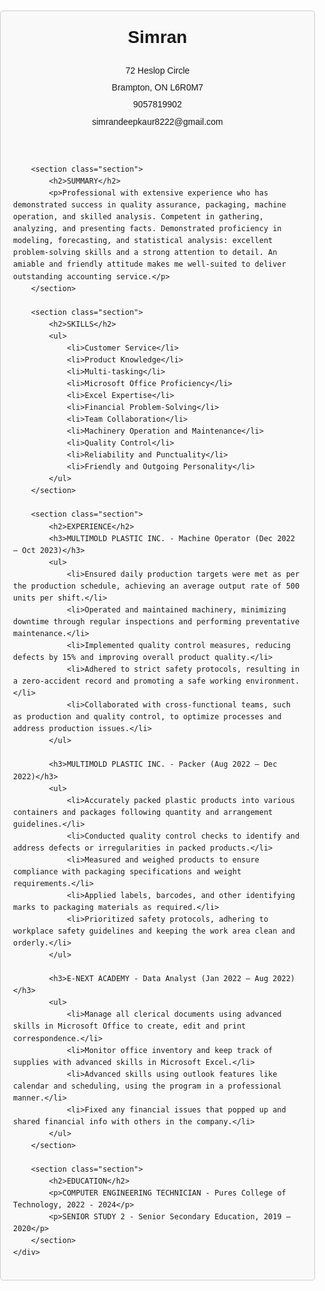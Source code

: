 <!DOCTYPE html>
<html lang="en">
<head>
    <meta charset="UTF-8">
    <meta name="viewport" content="width=device-width, initial-scale=1.0">
    <title>Simran's Resume</title>
    <style>
        body {
            font-family: Arial, sans-serif;
            line-height: 1.6;
            margin: 0;
            padding: 0;
        }
        .container {
            max-width: 800px;
            margin: 20px auto;
            padding: 20px;
            border: 1px solid #ccc;
            border-radius: 5px;
            background-color: #f9f9f9;
        }
        h1, h2, h3 {
            margin-top: 0;
        }
        .contact-info {
            margin-bottom: 20px;
        }
        .contact-info p {
            margin: 5px 0;
        }
        .section {
            margin-bottom: 20px;
        }
        .section h2 {
            border-bottom: 1px solid #ccc;
            padding-bottom: 5px;
        }
        .section p {
            margin: 5px 0;
        }
        ul {
            list-style-type: none;
            padding: 0;
        }
        ul li::before {
            content: "\2022";  /* Add bullet point */
            color: black; /* Change the color */
            display: inline-block;
            width: 1em;
            margin-left: -1em;
        }
    </style>
</head>
<body>
    <div class="container">
        <header>
            <h1>Simran</h1>
            <div class="contact-info">
                <p>72 Heslop Circle</p>
                <p>Brampton, ON L6R0M7</p>
                <p>9057819902</p>
                <p>simrandeepkaur8222@gmail.com</p>
            </div>
        </header>
        
        <section class="section">
            <h2>SUMMARY</h2>
            <p>Professional with extensive experience who has demonstrated success in quality assurance, packaging, machine operation, and skilled analysis. Competent in gathering, analyzing, and presenting facts. Demonstrated proficiency in modeling, forecasting, and statistical analysis: excellent problem-solving skills and a strong attention to detail. An amiable and friendly attitude makes me well-suited to deliver outstanding accounting service.</p>
        </section>
        
        <section class="section">
            <h2>SKILLS</h2>
            <ul>
                <li>Customer Service</li>
                <li>Product Knowledge</li>
                <li>Multi-tasking</li>
                <li>Microsoft Office Proficiency</li>
                <li>Excel Expertise</li>
                <li>Financial Problem-Solving</li>
                <li>Team Collaboration</li>
                <li>Machinery Operation and Maintenance</li>
                <li>Quality Control</li>
                <li>Reliability and Punctuality</li>
                <li>Friendly and Outgoing Personality</li>
            </ul>
        </section>
        
        <section class="section">
            <h2>EXPERIENCE</h2>
            <h3>MULTIMOLD PLASTIC INC. - Machine Operator (Dec 2022 – Oct 2023)</h3>
            <ul>
                <li>Ensured daily production targets were met as per the production schedule, achieving an average output rate of 500 units per shift.</li>
                <li>Operated and maintained machinery, minimizing downtime through regular inspections and performing preventative maintenance.</li>
                <li>Implemented quality control measures, reducing defects by 15% and improving overall product quality.</li>
                <li>Adhered to strict safety protocols, resulting in a zero-accident record and promoting a safe working environment.</li>
                <li>Collaborated with cross-functional teams, such as production and quality control, to optimize processes and address production issues.</li>
            </ul>
            
            <h3>MULTIMOLD PLASTIC INC. - Packer (Aug 2022 – Dec 2022)</h3>
            <ul>
                <li>Accurately packed plastic products into various containers and packages following quantity and arrangement guidelines.</li>
                <li>Conducted quality control checks to identify and address defects or irregularities in packed products.</li>
                <li>Measured and weighed products to ensure compliance with packaging specifications and weight requirements.</li>
                <li>Applied labels, barcodes, and other identifying marks to packaging materials as required.</li>
                <li>Prioritized safety protocols, adhering to workplace safety guidelines and keeping the work area clean and orderly.</li>
            </ul>
            
            <h3>E-NEXT ACADEMY - Data Analyst (Jan 2022 – Aug 2022)</h3>
            <ul>
                <li>Manage all clerical documents using advanced skills in Microsoft Office to create, edit and print correspondence.</li>
                <li>Monitor office inventory and keep track of supplies with advanced skills in Microsoft Excel.</li>
                <li>Advanced skills using outlook features like calendar and scheduling, using the program in a professional manner.</li>
                <li>Fixed any financial issues that popped up and shared financial info with others in the company.</li>
            </ul>
        </section>
        
        <section class="section">
            <h2>EDUCATION</h2>
            <p>COMPUTER ENGINEERING TECHNICIAN - Pures College of Technology, 2022 - 2024</p>
            <p>SENIOR STUDY 2 - Senior Secondary Education, 2019 – 2020</p>
        </section>
    </div>
</body>
</html>
    
